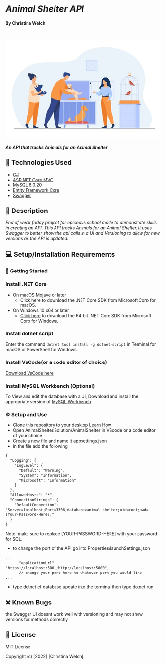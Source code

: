 # _Animal Shelter API_        

#### By **Christina Welch** 
<br>

![Animal Shelter Illustration](AnimalShelter/Assets/img/animal-illustration.jpg)

#### _An API that tracks Animals for an Animal Shelter_

## 💾 Technologies Used

* [C#](https://docs.microsoft.com/en-us/dotnet/csharp/)
* [ASP.NET Core MVC](https://docs.microsoft.com/en-us/aspnet/core/mvc/overview?view=aspnetcore-3.1)
* [MySQL 8.0.20](https://dev.mysql.com/)
* [Entity Framework Core](https://docs.microsoft.com/en-us/ef/core/)
* [Swagger](https://docs.microsoft.com/en-us/aspnet/core/tutorials/getting-started-with-nswag?view=aspnetcore-3.1&tabs=visual-studio)


## 🐶 Description

_End of week friday project for epicodus school made to demonstrate skills in creating an API. This API tracks Animals for an Animal Shelter. It uses Swagger to better show the api calls in a UI and Versioning to allow for new versions as the API is updated._

## 💻 Setup/Installation Requirements

### 🔧 Getting Started
### Install .NET Core
* On macOS Mojave or later
  * [Click here](https://dotnet.microsoft.com/download/thank-you/dotnet-sdk-2.2.106-macos-x64-installer) to download the .NET Core SDK from Microsoft Corp for macOS.
* On Windows 10 x64 or later
  * [Click here](https://dotnet.microsoft.com/download/thank-you/dotnet-sdk-2.2.203-windows-x64-installer) to download the 64-bit .NET Core SDK from Microsoft Corp for Windows.

### Install dotnet script
 Enter the command ``dotnet tool install -g dotnet-script`` in Terminal for macOS or PowerShell for Windows.

### Install VsCode(or a code editor of choice)
[Download VsCode here](https://www.npmjs.com/)

### Install MySQL Workbench (Optional)
To View and edit the database with a UI, Download and install the appropriate version of [MySQL Workbench](https://dev.mysql.com/downloads/workbench/)



### ⚙️ Setup and Use

* Clone this repository to your desktop
[Learn How](https://docs.github.com/en/repositories/creating-and-managing-repositories/cloning-a-repository)
* Open AnimalShelter.Solution/AnimalShelter in VScode or a code editor of your choice
* Create a new file and name it appsettings.json
* in the file add the following
```
{
  "Logging": {
    "LogLevel": {
      "Default": "Warning",
      "System": "Information",
      "Microsoft": "Information"
    }
  },
  "AllowedHosts": "*",
  "ConnectionStrings": {
    "DefaultConnection": "Server=localhost;Port=3306;database=animal_shelter;uid=root;pwd=[Your-Password-Here];"
  }
}
```
Note: make sure to replace [YOUR-PASSWORD-HERE] with your password for SQL.

* to change the port of the API go into Properties/launchSettings.json
```
...
      "applicationUrl": "https://localhost:5001;http://localhost:5000",
      // change your port here to whatever port you would like
...
```
* type dotnet ef database update into the terminal then type dotnet run

## ❌ Known Bugs

the Swagger UI doesnt work well with versioning and may not show versions for methods correctly

## 📃 License

MIT License

Copyright (c) [2022] [Christina Welch]